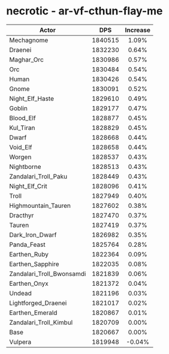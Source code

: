 # necrotic - ar-vf-cthun-flay-me
| Actor | DPS | Increase |
|---|:---:|:---:|
|Mechagnome|1840515|1.09%|
|Draenei|1832230|0.64%|
|Maghar_Orc|1830986|0.57%|
|Orc|1830484|0.54%|
|Human|1830426|0.54%|
|Gnome|1830091|0.52%|
|Night_Elf_Haste|1829610|0.49%|
|Goblin|1829177|0.47%|
|Blood_Elf|1828877|0.45%|
|Kul_Tiran|1828829|0.45%|
|Dwarf|1828668|0.44%|
|Void_Elf|1828658|0.44%|
|Worgen|1828537|0.43%|
|Nightborne|1828513|0.43%|
|Zandalari_Troll_Paku|1828449|0.43%|
|Night_Elf_Crit|1828096|0.41%|
|Troll|1827949|0.40%|
|Highmountain_Tauren|1827602|0.38%|
|Dracthyr|1827470|0.37%|
|Tauren|1827419|0.37%|
|Dark_Iron_Dwarf|1826982|0.35%|
|Panda_Feast|1825764|0.28%|
|Earthen_Ruby|1822364|0.09%|
|Earthen_Sapphire|1822035|0.08%|
|Zandalari_Troll_Bwonsamdi|1821839|0.06%|
|Earthen_Onyx|1821372|0.04%|
|Undead|1821196|0.03%|
|Lightforged_Draenei|1821017|0.02%|
|Earthen_Emerald|1820867|0.01%|
|Zandalari_Troll_Kimbul|1820709|0.00%|
|Base|1820667|0.00%|
|Vulpera|1819948|-0.04%|
